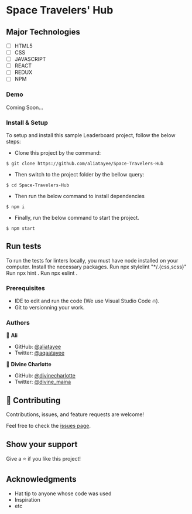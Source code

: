 
# Space Travelers' Hub
  
## Major Technologies
- [ ] HTML5
- [ ] CSS
- [ ] JAVASCRIPT
- [ ] REACT
- [ ] REDUX
- [ ] NPM
### Demo
Coming Soon...
### Install & Setup

To setup and install this sample Leaderboard project, follow the below steps:
- Clone this project by the command: 

```
$ git clone https://github.com/aliatayee/Space-Travelers-Hub
```

- Then switch to the project folder by the bellow query:

```
$ cd Space-Travelers-Hub
```

- Then run the below command to install dependencies

```
$ npm i
```
- Finally, run the below command to start the project.

```
$ npm start
```

## Run tests 
To run the tests for linters locally, you must have node installed on your computer. Install the necessary packages. Run npx stylelint "*/.{css,scss}" Run npx hint . Run npx eslint .

### Prerequisites

- IDE to edit and run the code (We use Visual Studio Code 🔥).
- Git to versionning your work.

### Authors
👤 **Ali**

- GitHub: [@aliatayee](https://github.com/aliatayee)
- Twitter: [@aqaatayee](https://twitter.com/aqaatayee)

👤 **Divine Charlotte**

- GitHub: [@divinecharlotte](https://github.com/divinecharlotte)
- Twitter: [@divine_maina](https://twitter.com/divine_maina)


## 🤝 Contributing
Contributions, issues, and feature requests are welcome!

Feel free to check the [issues page](../../issues/).

## Show your support
Give a ⭐️ if you like this project!

## Acknowledgments
- Hat tip to anyone whose code was used
- Inspiration
- etc
